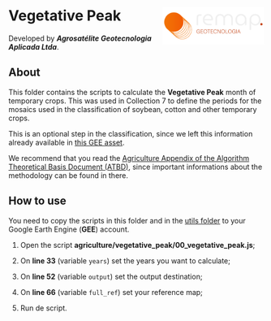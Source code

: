 <div>
    <img src='../assets/logo.png' height='auto' width='200' align='right'>
    <h1>Vegetative Peak</h1>
</div>

Developed by ***Agrosatélite Geotecnologia Aplicada Ltda***.

## About

This folder contains the scripts to calculate the **Vegetative Peak** month of temporary crops. This was used in Collection 7 to define the periods for the mosaics used in the classification of soybean, cotton and other temporary crops. 

This is an optional step in the classification, since we left this information already available in [this GEE asset](https://code.earthengine.google.com/?asset=users/agrosatelite_mapbiomas/COLECAO_7/GRIDS/BRASIL_COMPLETO_PEAK).

We recommend that you read the [Agriculture Appendix of the Algorithm Theoretical Basis Document (ATBD)](https://mapbiomas.org/download-dos-atbds), since important informations about the methodology can be found in there. 

## How to use

You need to copy the scripts in this folder and in the [utils folder](../utils) to your Google Earth Engine (**GEE**) account.


1. Open the script **agriculture/vegetative_peak/00_vegetative_peak.js**;

2. On **line 33** (variable `years`) set the years you want to calculate;

3. On **line 52** (variable `output`) set the output destination;

4. On **line 66** (variable `full_ref`) set your reference map;

5. Run de script.
